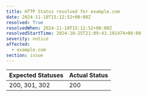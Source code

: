 ```yaml
---
title: HTTP Status resolved for example.com
date: 2024-11-10T15:12:52+00:00Z
resolved: True
resolvedWhen: 2024-11-10T15:12:52+00:00Z
resolvedStartTime: 2024-10-25T21:09:43.191474+00:00
severity: notice
affected:
  - example.com
section: issue
---
```


| Expected Statuses | Actual Status  |
|-------------------|----------------|
| 200, 301, 302 | 200 |
